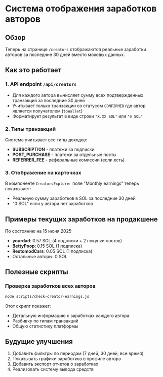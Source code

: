 # Система отображения заработков авторов

## Обзор
Теперь на странице `/creators` отображаются реальные заработки авторов за последние 30 дней вместо моковых данных.

## Как это работает

### 1. API endpoint `/api/creators`
- Для каждого автора вычисляет сумму всех подтвержденных транзакций за последние 30 дней
- Учитывает только транзакции со статусом `CONFIRMED` где автор является получателем (`toWallet`)
- Форматирует результат в виде строки `"X.XX SOL"` или `"0 SOL"`

### 2. Типы транзакций
Система учитывает все типы доходов:
- **SUBSCRIPTION** - платежи за подписки
- **POST_PURCHASE** - платежи за отдельные посты
- **REFERRER_FEE** - реферальные комиссии (если есть)

### 3. Отображение на карточках
В компоненте `CreatorsExplorer` поле "Monthly earnings" теперь показывает:
- Реальную сумму заработков в SOL за последние 30 дней
- "0 SOL" если у автора нет заработков

## Примеры текущих заработков на продакшене

По состоянию на 15 июня 2025:
- **yourdad**: 0.57 SOL (4 подписки + 2 покупки постов)
- **BettyPoop**: 0.15 SOL (1 подписка)
- **RestomodCars**: 0.05 SOL (1 подписка)
- Остальные авторы: 0 SOL

## Полезные скрипты

### Проверка заработков всех авторов
```bash
node scripts/check-creator-earnings.js
```

Этот скрипт покажет:
- Детальную информацию о заработках каждого автора
- Разбивку по типам транзакций
- Общую статистику платформы

## Будущие улучшения
1. Добавить фильтры по периодам (7 дней, 30 дней, все время)
2. Показывать графики заработков в профиле автора
3. Добавить экспорт отчетов о заработках
4. Реализовать систему вывода средств 